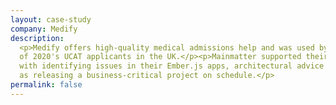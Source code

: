 ```yaml
---
layout: case-study
company: Medify
description:
  <p>Medify offers high-quality medical admissions help and was used by 2 in 3
  of 2020's UCAT applicants in the UK.</p><p>Mainmatter supported their team
  with identifying issues in their Ember.js apps, architectural advice as well
  as releasing a business-critical project on schedule.</p>
permalink: false
---
```

